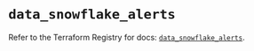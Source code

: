 # `data_snowflake_alerts`

Refer to the Terraform Registry for docs: [`data_snowflake_alerts`](https://registry.terraform.io/providers/snowflakedb/snowflake/1.2.1/docs/data-sources/alerts).
